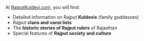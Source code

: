 <p>At <a href='https://www.rajputkuldevi.com'>RajputKuldevi.com</a>, you will find:<ul><li>Detailed information on Rajput <strong>Kuldevis</strong> (family goddesses)</li><li>Rajput <strong>clans and vansi lists</strong></li><li>The <strong>historic stories of Rajput rulers</strong> of Rajasthan</li><li>Special features of <strong>Rajput society and culture</strong></li></ul></p>
